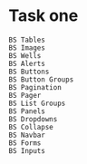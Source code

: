 # Task one
    BS Tables
    BS Images
    BS Wells
    BS Alerts
    BS Buttons
    BS Button Groups
    BS Pagination
    BS Pager
    BS List Groups
    BS Panels
    BS Dropdowns
    BS Collapse
    BS Navbar
    BS Forms
    BS Inputs
